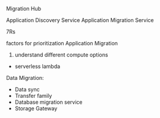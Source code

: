Migration Hub

Application Discovery Service
Application Migration Service

7Rs

factors for prioritization
Application Migration

1. understand different compute options

- serverless lambda

Data Migration:

- Data sync
- Transfer family
- Database migration service
- Storage Gateway
